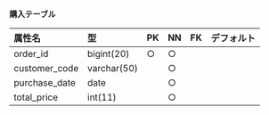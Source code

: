 **購入テーブル**

|属性名|型|PK|NN|FK|デフォルト|
|:---|:---|:---|:---|:---|:---|
|order_id|bigint(20)|○|○|||
|customer_code|varchar(50)||○|||
|purchase_date|date||○|||
|total_price|int(11)||○|||
